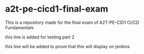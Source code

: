 # a2t-pe-cicd1-final-exam

This is a repository made for the final exam of A2T-PE-CID1 CI/CD Fundamentals

this line is added for testing part 2

this line will be added to prove that this will display on jenkins
